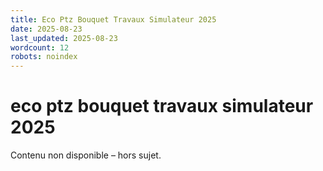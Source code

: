 ```yaml
---
title: Eco Ptz Bouquet Travaux Simulateur 2025
date: 2025-08-23
last_updated: 2025-08-23
wordcount: 12
robots: noindex
---
```


# eco ptz bouquet travaux simulateur 2025

Contenu non disponible – hors sujet.